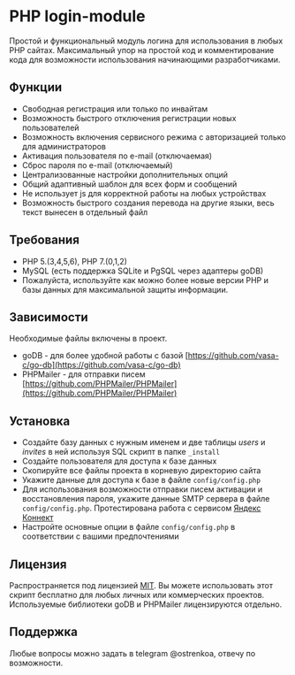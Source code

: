 # PHP login-module

Простой и функциональный модуль логина для использования в любых PHP сайтах. Максимальный упор на простой код и комментирование кода для возможности использования начинающими разработчиками.

## Функции

- Свободная регистрация или только по инвайтам
- Возможность быстрого отключения регистрации новых пользователей
- Возможность включения сервисного режима с авторизацией только для администраторов
- Активация пользователя по e-mail (отключаемая)
- Сброс пароля по e-mail (отключаемый)
- Централизованные настройки дополнительных опций
- Общий адаптивный шаблон для всех форм и сообщений
- Не использует js для корректной работы на любых устройствах
- Возможность быстрого создания перевода на другие языки, весь текст вынесен в отдельный файл

## Требования

- PHP 5.(3,4,5,6), PHP 7.(0,1,2)
- MySQL (есть поддержка SQLite и PgSQL через адаптеры goDB)
- Пожалуйста, используйте как можно более новые версии PHP и базы данных для максимальной защиты информации.

## Зависимости

Необходимые файлы включены в проект.
- goDB - для более удобной работы с базой [https://github.com/vasa-c/go-db](https://github.com/vasa-c/go-db)
- PHPMailer - для отправки писем [https://github.com/PHPMailer/PHPMailer](https://github.com/PHPMailer/PHPMailer)

## Установка

- Создайте базу данных с нужным именем и две таблицы *users* и *invites* в ней используя SQL скрипт в папке `_install`
- Создайте пользователя для доступа к базе данных
- Скопируйте все файлы проекта в корневую директорию сайта
- Укажите данные для доступа к базе в файле `config/config.php`
- Для использования возможности отправки писем активации и восстановления пароля, укажите данные SMTP сервера в файле `config/config.php`. Протестирована работа с сервисом [Яндекс Коннект](https://connect.yandex.ru)
- Настройте основные опции в файле `config/config.php` в соответствии с вашими предпочтениями

## Лицензия

Распространяется под лицензией [MIT](http://www.opensource.org/licenses/mit-license.php).
Вы можете использовать этот скрипт бесплатно для любых личных или коммерческих проектов.
Используемые библиотеки goDB и PHPMailer лицензируются отдельно.

## Поддержка

Любые вопросы можно задать в telegram @ostrenkoa, отвечу по возможности.
